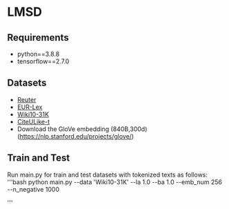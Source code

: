 # LMSD
## Requirements

* python==3.8.8
* tensorflow==2.7.0

## Datasets
* [Reuter](https://archive.ics.uci.edu/ml/datasets/Reuters-21578+Text+Categorization+Collection)
* [EUR-Lex](https://drive.google.com/open?id=1iPGbr5-z2LogtMFG1rwwekV_aTubvAb2)
* [Wiki10-31K](https://drive.google.com/open?id=1Tv4MHQzDWTUC9hRFihRhG8_jt1h0VhnR)
* [CiteULike-t](https://citeulike.org/faq/data.adp/)
* Download the GloVe embedding (840B,300d)  (https://nlp.stanford.edu/projects/glove/)

## Train and Test
Run main.py for train and test datasets with tokenized texts as follows:
'''bash
python main.py --data 'Wiki10-31K' --la 1.0 --ba 1.0 --emb_num 256 --n_negative 1000

'''

